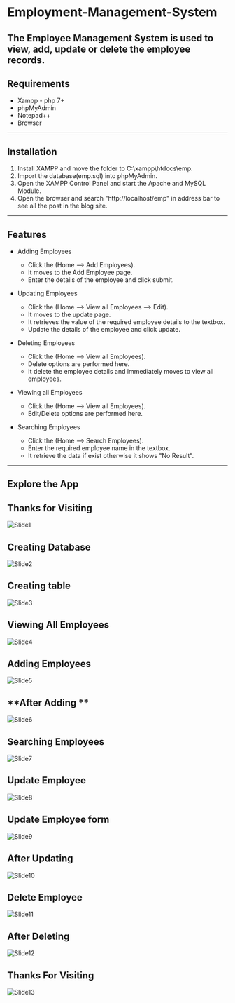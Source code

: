 # Employment-Management-System
The Employee Management System is used to view, add, update or delete the employee records. 
---
## Requirements
* Xampp - php 7+
* phpMyAdmin
* Notepad++
* Browser
---
## Installation
1. Install XAMPP and move the folder to C:\xampp\htdocs\emp.
2. Import the database(emp.sql) into phpMyAdmin.
3. Open the XAMPP Control Panel and start the Apache and MySQL Module.
4. Open the browser and search "http://localhost/emp" in address bar to see all the post in the blog site.
---
## Features
* Adding Employees
	* Click the (Home --> Add Employees).
	* It moves to the Add Employee page.
	* Enter the details of the employee and click submit.

* Updating Employees
	* Click the (Home --> View all Employees --> Edit).
	* It moves to the update page.
	* It retrieves the value of the required employee details to the textbox.
	* Update the details of the employee and click update.

* Deleting Employees
	* Click the (Home --> View all Employees).
	* Delete options are performed here.
	* It delete the employee details and immediately moves to view all employees.
	
* Viewing all Employees
	* Click the (Home --> View all Employees).
	* Edit/Delete options are performed here.

* Searching Employees
	* Click the (Home --> Search Employees).
	* Enter the required employee name in the textbox.
	* It retrieve the data if exist otherwise it shows "No Result".
---
## Explore the App
**Thanks for Visiting**
---
![Slide1](https://user-images.githubusercontent.com/73686015/98685818-d96b9780-238d-11eb-8a03-532cf047c5ec.JPG)

**Creating Database**
---
![Slide2](https://user-images.githubusercontent.com/73686015/98685974-06b84580-238e-11eb-95c5-a5c90be870e6.JPG)

**Creating table**
---
![Slide3](https://user-images.githubusercontent.com/73686015/98685985-08820900-238e-11eb-9457-4abf3825899f.JPG)

**Viewing All Employees**
---
![Slide4](https://user-images.githubusercontent.com/73686015/98685991-0ae46300-238e-11eb-80fc-18c308821826.JPG)

**Adding Employees**
---
![Slide5](https://user-images.githubusercontent.com/73686015/98685996-0cae2680-238e-11eb-871c-97c3f1c5d3ba.JPG)

**After Adding **
---
![Slide6](https://user-images.githubusercontent.com/73686015/98686001-1041ad80-238e-11eb-8cdf-a7921e7750cc.JPG)

**Searching Employees**
---
![Slide7](https://user-images.githubusercontent.com/73686015/98686012-133c9e00-238e-11eb-8669-504a641ef4e0.JPG)

**Update Employee**
---
![Slide8](https://user-images.githubusercontent.com/73686015/98686033-18015200-238e-11eb-8d44-f5e36e30aa38.JPG)

**Update Employee form**
---
![Slide9](https://user-images.githubusercontent.com/73686015/98686043-1c2d6f80-238e-11eb-8083-e039cb7d7db3.JPG)

**After Updating**
---
![Slide10](https://user-images.githubusercontent.com/73686015/98686050-1f286000-238e-11eb-986c-19169a2809dc.JPG)

**Delete Employee**
---
![Slide11](https://user-images.githubusercontent.com/73686015/98686065-23547d80-238e-11eb-85b8-b857ffb26824.JPG)

**After Deleting**
---
![Slide12](https://user-images.githubusercontent.com/73686015/98686085-27809b00-238e-11eb-904a-9d48505c2752.JPG)

**Thanks For Visiting**
---
![Slide13](https://user-images.githubusercontent.com/73686015/98686101-2b142200-238e-11eb-961c-9db13abaa4b7.JPG)
